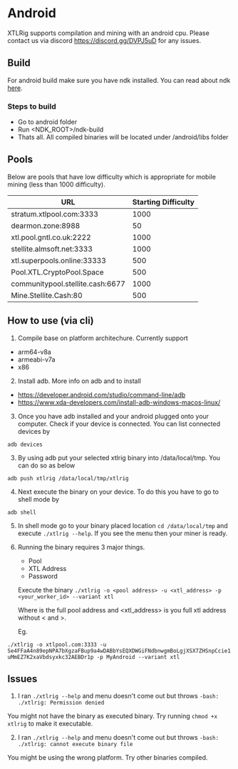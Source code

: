 # Android
XTLRig supports compilation and mining with an android cpu.  Please contact us via discord https://discord.gg/DVPJ5uD for any issues. 

## Build
For android build make sure you have ndk installed. You can read about ndk [here](https://developer.android.com/ndk/).

### Steps to build

* Go to android folder
* Run <NDK_ROOT>/ndk-build 
* Thats all. All compiled binaries will be located under /android/libs folder


## Pools
Below are pools that have low difficulty which is appropriate for mobile mining (less than 1000 difficulty).

| URL | Starting Difficulty |
|----------------------------------|---------------------|
| stratum.xtlpool.com:3333 | 1000 |
| dearmon.zone:8988 | 50 |
| xtl.pool.gntl.co.uk:2222 | 1000 |
| stellite.almsoft.net:3333 | 1000 |
| xtl.superpools.online:33333 | 500 |
| Pool.XTL.CryptoPool.Space | 500 |
| communitypool.stellite.cash:6677 | 1000 |
| Mine.Stellite.Cash:80 | 500 |


## How to use (via cli)

1. Compile base on platform architechure. Currently support
 * arm64-v8a
 * armeabi-v7a
 * x86
 
 2. Install adb. More info on adb and to install
 * https://developer.android.com/studio/command-line/adb
 * https://www.xda-developers.com/install-adb-windows-macos-linux/
 
 3. Once you have adb installed and your android plugged onto your computer. Check if your device is connected. You can list connected devices by 
 ```
 adb devices
 ```
 
 3. By using adb put your selected xtlrig binary into /data/local/tmp. You can do so as below
```
adb push xtlrig /data/local/tmp/xtlrig
```

 4. Next execute the binary on your device. To do this you have to go to shell mode by 
 ```
 adb shell
 ```
 
 5. In shell mode go to your binary placed location ```cd /data/local/tmp``` and execute ```./xtlrig --help```. If you see the menu then your miner is ready.
 
 6. Running the binary requires 3 major things. 
    * Pool
    * XTL Address
    * Password
    
    Execute the binary ```./xtlrig -o <pool address> -u <xtl_address> -p <your_worker_id> --variant xtl```
    
    Where <pool address> is the full pool address and <xtl_address> is you full xtl address without < and >.
 
    Eg. 
    
```./xtlrig -o xtlpool.com:3333 -u Se4FFaA4n89epNPA7bXgzaFBup9a4wDABbYsEQXDWGiFNdbnwgmBoLgjXSX7ZHSnpCcie1uMmEZ7K2xaVbdsyxkc32AEBDr1p -p MyAndroid --variant xtl```
 
 ## Issues
 1. I ran ```./xtlrig --help``` and menu doesn't come out but throws ```-bash: ./xtlrig: Permission denied```
 
 You might not have the binary as executed binary. Try running ```chmod +x xtlrig``` to make it executable.
 
 2. I ran ```./xtlrig --help``` and menu doesn't come out but throws ```-bash: ./xtlrig: cannot execute binary file```

You might be using the wrong platform. Try other binaries compiled. 
